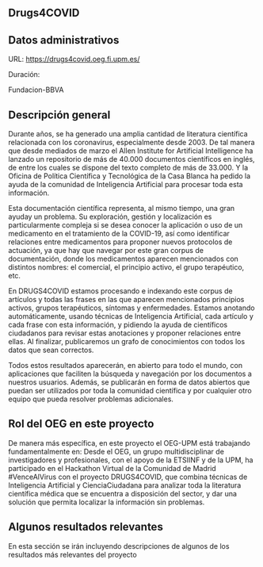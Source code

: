 ## Drugs4COVID

## Datos administrativos
URL: https://drugs4covid.oeg.fi.upm.es/

Duración: 

Fundacion-BBVA  

## Descripción general
Durante años, se ha generado una amplia cantidad de literatura científica relacionada con los coronavirus, especialmente desde 2003. De tal manera que desde mediados de marzo el Allen Institute for Artificial Intelligence ha lanzado un repositorio de más de 40.000 documentos científicos en inglés, de entre los cuales se dispone del texto completo de más de 33.000. Y la Oficina de Política Científica y Tecnológica de la Casa Blanca ha pedido la ayuda de la comunidad de Inteligencia Artificial para procesar toda esta información.

Esta documentación científica representa, al mismo tiempo, una gran ayuday un problema. Su exploración, gestión y localización es particularmente compleja si se desea conocer la aplicación o uso de un medicamento en el tratamiento de la COVID-19, así como identificar relaciones entre medicamentos para proponer nuevos protocolos de actuación, ya que hay que navegar por este gran corpus de documentación, donde los medicamentos aparecen mencionados con distintos nombres: el comercial, el principio activo, el grupo terapéutico, etc.

En DRUGS4COVID estamos procesando e indexando este corpus de artículos y todas las frases en las que aparecen mencionados principios activos, grupos terapéuticos, síntomas y enfermedades. Estamos anotando automáticamente, usando técnicas de Inteligencia Artificial, cada artículo y cada frase con esta información, y pidiendo la ayuda de científicos ciudadanos para revisar estas anotaciones y proponer relaciones entre ellas. Al finalizar, publicaremos un grafo de conocimientos con todos los datos que sean correctos.

Todos estos resultados aparecerán, en abierto para todo el mundo, con aplicaciones que faciliten la búsqueda y navegación por los documentos a nuestros usuarios. Además, se publicarán en forma de datos abiertos que puedan ser utilizados por toda la comunidad científica y por cualquier otro equipo que pueda resolver problemas adicionales.

## Rol del OEG en este proyecto
De manera más específica, en este proyecto el OEG-UPM está trabajando fundamentalmente en:
Desde el OEG, un grupo multidisciplinar de investigadores y profesionales, con el apoyo de la ETSIINF y de la UPM, ha participado en el Hackathon Virtual de la Comunidad de Madrid #VenceAlVirus con el proyecto DRUGS4COVID, que combina técnicas de Inteligencia Artificial y CienciaCiudadana para analizar toda la literatura científica médica que se encuentra a disposición del sector, y dar una solución que permita localizar la información sin problemas.

## Algunos resultados relevantes
En esta sección se irán incluyendo descripciones de algunos de los resultados más relevantes del proyecto 